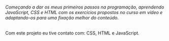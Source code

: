 ######  Começando a dar os meus primeiros passos na programação, aprendendo JavaScript, CSS e HTML com os exercícios propostos no curso em vídeo e adaptando-os para uma fixação melhor do conteúdo.  ######

Com este projeto eu tive contato com: CSS, HTML e JavaScript.
